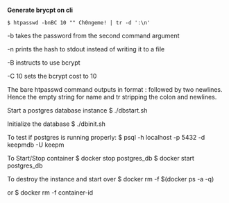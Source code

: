 **Generate brycpt on cli**
```
$ htpasswd -bnBC 10 "" Ch0ngeme! | tr -d ':\n'
```

-b takes the password from the second command argument

-n prints the hash to stdout instead of writing it to a file

-B instructs to use bcrypt

-C 10 sets the bcrypt cost to 10

The bare htpasswd command outputs in format <name>:<hash> followed by two newlines. 
Hence the empty string for name and tr stripping the colon and newlines.


Start a postgres database instance
$ ./dbstart.sh

Initialize the database
$ ./dbinit.sh

To test if postgres is running properly:
$ psql -h localhost -p 5432 -d keepmdb -U keepm


To Start/Stop container
$ docker stop postgres_db
$ docker start postgres_db

To destroy the instance and start over
$ docker rm -f $(docker ps -a -q)

or
$ docker rm -f container-id
